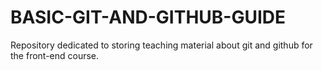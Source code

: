 # BASIC-GIT-AND-GITHUB-GUIDE
Repository dedicated to storing teaching material about git and github for the front-end course.
